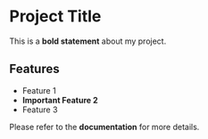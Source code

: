 # Project Title

This is a **bold statement** about my project.

## Features

- Feature 1
- **Important Feature 2**
- Feature 3

Please refer to the __documentation__ for more details.
